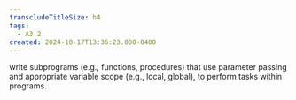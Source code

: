 ```yaml
---
transcludeTitleSize: h4
tags:
  - A3.2
created: 2024-10-17T13:36:23.000-0400
---
```

write subprograms (e.g., functions, procedures) that use parameter passing and appropriate variable scope (e.g., local, global), to perform tasks within programs.
